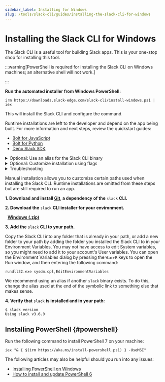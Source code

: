 ```yaml
---
sidebar_label: Installing for Windows
slug: /tools/slack-cli/guides/installing-the-slack-cli-for-windows
---
```


# Installing the Slack CLI for Windows

The Slack CLI is a useful tool for building Slack apps. This is your one-stop shop for installing this tool.

:::warning[PowerShell is required for installing the Slack CLI on Windows machines; an alternative shell will not work.]

:::

<Tabs groupId="installation">
<TabItem value="Automated" label="Automated Installation">

**Run the automated installer from Windows PowerShell:**

```pwsh
irm https://downloads.slack-edge.com/slack-cli/install-windows.ps1 | iex
```

This will install the Slack CLI and configure the command.

Runtime installations are left to the developer and depend on the app being built. For more information and next steps, review the quickstart guides:

- [Bolt for JavaScript](/tools/bolt-js/getting-started)
- [Bolt for Python](/tools/bolt-python/getting-started)
- [Deno Slack SDK](/tools/deno-slack-sdk/guides/getting-started)

<details>
<summary>Optional: Use an alias for the Slack CLI binary</summary>

If you have another CLI tool in your path called `slack`, you can rename this `slack` binary to a different name to avoid errors during installation. The Slack CLI won't overwrite the existing one!

To do this, use the `-Alias` flag as described within the **Optional: customize installation using flags** section.

</details>

<details>
<summary>Optional: Customize installation using flags</summary>

There are several flags available to customize the installation. Since flags cannot be passed to remote scripts, you must first download the automated installer to a local file:

```pwsh
irm https://downloads.slack-edge.com/slack-cli/install-windows.ps1 -outfile 'install-windows.ps1'
```

The available flags are:

| Flag       | Description                                                      | Example                                                                             |
| :--------- | :--------------------------------------------------------------- | :---------------------------------------------------------------------------------- |
| `-Alias`   | Installs the Slack CLI as the provided alias                     | `-Alias slackcli` will create a binary named `slackcli.exe` and add it to your path |
| `-Version` | Installs a specific version of the Slack CLI                     | `-Version 2.1.0` installs version `2.1.0` of the Slack CLI                          |
| `-SkipGit` | If true, will not attempt to install Git when Git is not present | `-SkipGit $true` skips installing `git` if Git is not found                         |

You can also see all available flags by passing `-?` to the automated installer:

```pwsh
.\install-windows.ps1 -?
```

Here's an example invocation using every flag:

```pwsh
.\install-windows.ps1 -Version 2.1.0 -Alias slackcli -SkipGit $true
```

</details>

<details>
<summary>Troubleshooting</summary>

#### Errors

Error: _Not working? You may need to update your session's Language Mode._

Solution: For the installer to work correctly, your PowerShell session's [language mode](https://learn.microsoft.com/en-us/powershell/module/microsoft.powershell.core/about/about_language_modes?view=powershell-7.3#what-is-a-language-mode) will need to be set to `FullLanguage`. To check your session's language mode, run the following in your PowerShell window: `ps $ExecutionContext.SessionState.LanguageMode`. To run the installer, your session's language mode will need to be `FullLanguage`. If it's not, you can set your session's language mode to `FullLanguage` with the following command: `ps $ExecutionContext.SessionState.LanguageMode = "FullLanguage"`

</details>

</TabItem>
<TabItem value="Manual" label="Manual Installation">

Manual installation allows you to customize certain paths used when installing the Slack CLI. Runtime installations are omitted from these steps but are still required to run an app.

**1\. Download and install [Git](https://git-scm.com/book/en/v2/Getting-Started-Installing-Git), a dependency of the** `slack` **CLI.**

**2\. Download the** `slack` **CLI installer for your environment.**

<ts-icon class="ts_icon_windows"></ts-icon> &nbsp; <a href="https://downloads.slack-edge.com/slack-cli/slack_cli_3.6.0_windows_64-bit.zip"><strong>Windows (.zip)</strong></a>

**3\. Add the** `slack` **CLI to your path.**

Copy the Slack CLI into any folder that is already in your path, or add a new folder to your path by adding the folder you installed the Slack CLI to in your Environment Variables. You may not have access to edit System variables, so you might need to add it to your account's User variables. You can open the Environment Variables dialog by pressing the `Win`+`R` keys to open the Run window, and then entering the following command:

```pwsh
rundll32.exe sysdm.cpl,EditEnvironmentVariables
```

We recommend using an alias if another `slack` binary exists. To do this, change the alias used at the end of the symbolic link to something else that makes sense.

**4\. Verify that** `slack` **is installed and in your path:**

```pwsh
$ slack version
Using slack v3.6.0
```

</TabItem>
</Tabs>

## Installing PowerShell {#powershell}

Run the following command to install PowerShell 7 on your machine:

```pwsh
iex "& { $(irm https://aka.ms/install-powershell.ps1) } -UseMSI"
```

The following articles may also be helpful should you run into any issues:

- [Installing PowerShell on Windows](https://learn.microsoft.com/en-us/powershell/scripting/install/installing-powershell-on-windows?view=powershell-7.4)
- [How to install and update PowerShell 6](https://www.thomasmaurer.ch/2019/03/how-to-install-and-update-powershell-6/)
